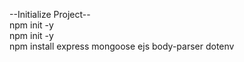 --Initialize Project-- <br>
npm init -y <br>
npm init -y <br>
npm install express mongoose ejs body-parser dotenv
